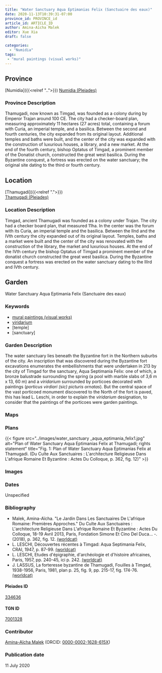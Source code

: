 ```yaml
---
title: "Water Sanctuary Aqua Eptimanias Felix (Sanctuaire des eaux)"
date: 2020-11-13T10:39:31-07:00
province_id: PROVINCE_id
article_id: ARTICLE_ID
author: Amina-Aïcha Malek
editor: Xue Xia
draft: false

categories:
  - "Numidia"
tags:
 - "mural paintings (visual works)"
---
```


## Province
[Numidia]({{<relref "..">}})
[Numidia (Pleiades)](https://pleiades.stoa.org/places/981539)

### Province Description

Thamugadi, now known as Timgad, was founded as a colony during by Emperor Trajan around 100 CE. The city had a checker-board plan, measuring approximately 11 hectares (27 acres) total, containing a forum with Curia, an imperial temple, and a basilica. Between the second and fourth centuries, the city expanded from its original layout. Additional temples and baths were built, and the center of the city was expanded with the construction of luxurious houses, a library, and a new market. At the end of the fourth century, bishop Optatus of Timgad, a prominent member of the Donatist church, constructed the great west basilica. During the Byzantine conquest, a fortress was erected on the water sanctuary; the original site dating to the third or fourth century.

## Location

[Thamugadi]({{<relref ".">}}) \
[Thamugadi (Pleiades)](https://pleiades.stoa.org/places/334636)

### Location Description

Timgad, ancient Thamugadi was founded as a colony under Trajan. The city had a checker board plan, that measured 11ha. In the center was the forum with its Curia, an imperial temple and the basilica. Between the IInd and the IVth century the city expanded out of its original layout. Temples, baths and a market were built and the center of the city was renovated with the construction of the library, the market and luxurious houses. At the end of the IVth century the bishop Optatus of Timgad a prominent member of the donatist church constructed the great west basilica. During the Byzantine conquest a fortress was erected on the water sanctuary dating to the IIIrd and IVth century.


<!-- LEAVE THIS BLANK FOR NOW -->

<!--## Sublocation-->

<!--
[AREA WITHIN LOCATION, LIKE “PALATINE HILL”](GEOREFERENCE LINK)
A sublocation is any area larger than an individual garden, but located within a location. I would always try to include a link to a controlled vocabulary here if possible. This ID may well be different from the Garden ID, e.g., Pompeii versus a Garden in one of the houses which has its own Pleiades ID.
-->

<!--### Sublocation Description-->

<!-- DESCRIPTION -->

## Garden
Water Sanctuary Aqua Eptimania Felix (Sanctuaire des eaux)

### Keywords
- [mural paintings (visual works)](http://vocab.getty.edu/page/aat/300033644)
- [viridarium](#)
- [temple]
- [sanctuary]

### Garden Description
 The water sanctuary lies beneath the Byzantine fort in the Northern suburbs of the city. An inscription that was discovered during the Byzantine fort excavations enumerates the embellishments that were undertaken in 213 by the city of Timgad for the sanctuary, Aqua Septimania Felix: one of which, a bronze balustrade surrounding the spring (a pool with marble slabs of 3,6 m x 13, 60 m) and a *viridarium* surrounded by porticoes decorated with paintings (*porticus virdiari (sic) picturis ornatas*). But the central space of the vast porticoed monument discovered to the North of the fort is paved, this has lead L. Leschi, in order to explain the *viridarium* designation, to consider that the paintings of the porticoes were garden paintings.


### Maps

<!--
{{< figure src="IMG_URL" alt="ALT_TEXT" title="CAPTION" >}}
-->

### Plans
{{< figure src="../images/water_sanctuary _aqua_eptimania_felix1.jpg" alt="Plan of Water Sanctuary Aqua Eptimanias Felix at Thamugadi; rights statement" title="Fig. 1: Plan of Water Sanctuary Aqua Eptimanias Felix at Thamugadi. (Du Culte Aux Sanctuaires : L'architecture Religieuse Dans L'afrique Romaine Et Byzantine : Actes Du Colloque, p. 362, fig. 12)" >}}

<!--
{{< figure src="IMG_URL" alt="ALT_TEXT" title="CAPTION" >}}
-->

### Images
<!--
{{< figure src="IMG_URL" alt="ALT_TEXT" title="CAPTION" >}}
-->

### Dates
Unspecified

### Bibliography
* Malek, Amina-Aïcha. "Le Jardin Dans Les Sanctuaires De L'afrique Romaine: Premières Approches." Du Culte Aux Sanctuaires : L'architecture Religieuse Dans L'afrique Romaine Et Byzantine : Actes Du Colloque, 18-19 Avril 2013, Paris, Fondation Simone Et Cino Del Duca... -. (2018), p. 362, fig. 12. [(worldcat)](http://www.worldcat.org/oclc/1201712466)
* L. LESCHI, Découvertes récentes à Timgad: Aqua Septimania Felix, CRAI, 1947, p. 87-99. [(worldcat)](http://www.worldcat.org/oclc/4649794390)
* L. LESCHI, Etudes d'épigraphie, d'archéologie et d'histoire africaines, Paris, 1957, pp. 240-45, ici p. 242. [(worldcat)](http://www.worldcat.org/oclc/78689255)
* J. LASSUS, La forteresse byzantine de Thamugadi, Fouilles à Timgad, 1938-1956, Paris, 1981, plan p. 25, fig. 9, pp. 215-17, fig. 174-76. [(worldcat)](http://www.worldcat.org/oclc/906459184)


<!--#### Periodo ID-->

<!-- [PERIODO_ID](https://pleiades.stoa.org/places/PLEIADES_ID) -->

#### Pleiades ID

[334636](https://pleiades.stoa.org/places/334636)

#### TGN ID
[7001328](http://vocab.getty.edu/page/tgn/7001328)

### Contributor
[Amina-Aïcha Malek](link) (ORCID: [0000-0002-1628-615X](https://orcid.org/0000-0002-1628-615X))

### Publication date
11 July 2020

<!--### Related articles-->

<!-- Links to other related articles. Leave blank for now -->